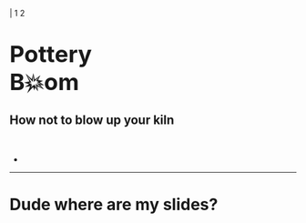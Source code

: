 | 1 2

# <big><big>Pottery<br>B💥om</big></big>

## How not to blow up your kiln

<f-slider title="Process time" :value="get('scale')" to="1.2" />

<f-animation alternate set="scale" from="0.8" to="1" />

<f-animation duration="10000" set="r" />

<br />
<f-next-button />

-

<f-scene3 renderer="webgl" width="400" height="400">

<f-lathe3
  :rotation="[get('r'),get('r'),get('r')]"
  count="128"
  :scale="get('scale',1)"
  :points="[[0.5,0],[0.5,0],[1,0.5],[1,1.1],[0.8,1.1],[0.6,0.5],[0,0.1]]"
/>
</f-scene3>
  
---

# Dude where are my slides?

<f-prev-button />